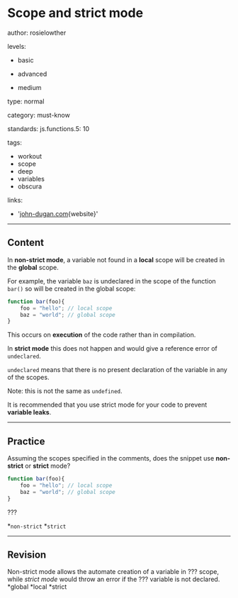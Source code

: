 # Scope and strict mode
author: rosielowther

levels:

  - basic

  - advanced

  - medium

type: normal

category: must-know

standards:
  js.functions.5: 10

tags:
  - workout
  - scope
  - deep
  - variables
  - obscura

links:

  - '[john-dugan.com](https://john-dugan.com/hoisting-in-javascript/){website}'

---
## Content

In **non-strict mode**, a variable not found in a **local** scope will be created in the **global** scope.

For example, the variable `baz` is undeclared in the scope of the function `bar()` so will be created in the global scope:
```javascript
function bar(foo){
    foo = "hello"; // local scope
    baz = "world"; // global scope
}
```
This occurs on **execution** of the code rather than in compilation.

In **strict mode** this does not happen and would give a reference error of `undeclared`. 

`undeclared` means that there is no present declaration of the variable in any of the scopes.

Note: this is not the same as `undefined`.

It is recommended that you use strict mode for your code to prevent **variable leaks**.

---
## Practice

Assuming the scopes specified in the comments, does the snippet use **non-strict** or **strict** mode?
```javascript
function bar(foo){
    foo = "hello"; // local scope
    baz = "world"; // global scope
}
```

???

*`non-strict`
*`strict`

---
## Revision

Non-strict mode allows the automate creation of a variable in ??? scope, while *strict mode* would throw an error if the ??? variable is not declared.
*global
*local
*strict